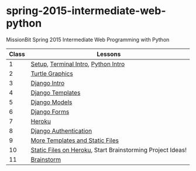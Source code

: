 spring-2015-intermediate-web-python
===================================

MissionBit Spring 2015 Intermediate Web Programming with Python

Class | Lessons
------|--------
  1   | [Setup](lessons/00setup.md), [Terminal Intro](lessons/01terminal.md), [Python Intro](lessons/02python.md)
  2   | [Turtle Graphics](lessons/03turtle.md)
  3   | [Django Intro](lessons/04django_intro.md)
  4   | [Django Templates](lessons/05django_templates.md)
  5   | [Django Models](lessons/06django_models.md)
  6   | [Django Forms](lessons/07django_forms.md)
  7   | [Heroku](lessons/08heroku.md)
  8   | [Django Authentication](lessons/09django_auth.md)
  9   | [More Templates and Static Files](lessons/10templates_and_static_files.md)
  10  | [Static Files on Heroku](lessons/11heroku_static_files.md), Start Brainstorming Project Ideas!
  11  | [Brainstorm](https://github.com/MissionBit/spring-2015-intermediate-web-python/issues/7)
